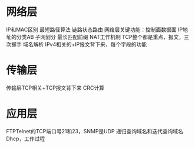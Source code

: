 # 网络层
IP和MAC区别
最短路径算法
链路状态路由
网络层关键功能：控制面数据面
IP地址的分类AB
子网划分
最长匹配前缀
NAT工作机制
TCP整个都是重点，报文，三次握手
域名解析
IPv4相关的+IP报文背下来，每个字段的功能
# 传输层
传输层TCP相关+TCP报文背下来
CRC计算
# 应用层
FTPTelnet的TCP端口号21和23，SNMP是UDP
递归查询域名和迭代查询域名
Dhcp，工作过程